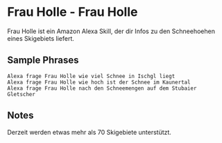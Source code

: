 # Frau Holle - Frau Holle
Frau Holle ist ein Amazon Alexa Skill, der dir Infos zu den Schneehoehen eines Skigebiets liefert.

## Sample Phrases
```
Alexa frage Frau Holle wie viel Schnee in Ischgl liegt
Alexa frage Frau Holle wie hoch ist der Schnee im Kaunertal
Alexa frage Frau Holle nach den Schneemengen auf dem Stubaier Gletscher
```

## Notes
Derzeit werden etwas mehr als 70 Skigebiete unterstützt. 
